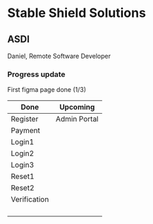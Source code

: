 # Stable Shield Solutions
## ASDI
Daniel, Remote Software Developer



### Progress update

First figma page done (1/3)

| Done          | Upcoming      |
| ------------- | ------------- |
| Register      | Admin Portal  |
| Payment       |               |
| Login1        |               |
| Login2        |               |
| Login3        |               |
| Reset1        |               |
| Reset2        |               |
| Verification  |               |
|               |               |
|               |               |
|               |               |
|               |               |
